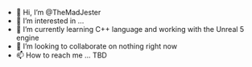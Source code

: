 - 👋 Hi, I’m @TheMadJester
- 👀 I’m interested in ...
- 🌱 I’m currently learning C++ language and working with the Unreal 5 engine
- 💞️ I’m looking to collaborate on nothing right now
- 📫 How to reach me ... TBD

<!---
TheMadJester/TheMadJester is a ✨ special ✨ repository because its `README.md` (this file) appears on your GitHub profile.
You can click the Preview link to take a look at your changes.
--->
